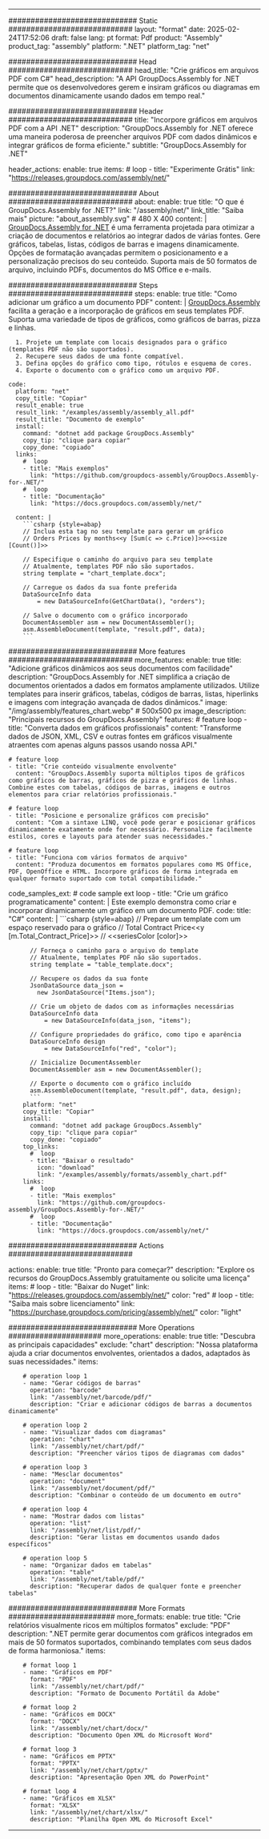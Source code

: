



---
############################# Static ############################
layout: "format"
date:  2025-02-24T17:52:06
draft: false
lang: pt
format: Pdf
product: "Assembly"
product_tag: "assembly"
platform: ".NET"
platform_tag: "net"

############################# Head ############################
head_title: "Crie gráficos em arquivos PDF com C#"
head_description: "A API GroupDocs.Assembly for .NET permite que os desenvolvedores gerem e insiram gráficos ou diagramas em documentos dinamicamente usando dados em tempo real."

############################# Header ############################
title: "Incorpore gráficos em arquivos PDF com a API .NET" 
description: "GroupDocs.Assembly for .NET oferece uma maneira poderosa de preencher arquivos PDF com dados dinâmicos e integrar gráficos de forma eficiente."
subtitle: "GroupDocs.Assembly for .NET" 

header_actions:
  enable: true
  items:
    #  loop
    - title: "Experimente Grátis"
      link: "https://releases.groupdocs.com/assembly/net/"
      
############################# About ############################
about:
    enable: true
    title: "O que é GroupDocs.Assembly for .NET?"
    link: "/assembly/net/"
    link_title: "Saiba mais"
    picture: "about_assembly.svg" # 480 X 400
    content: |
       [GroupDocs.Assembly for .NET](/assembly/net/) é uma ferramenta projetada para otimizar a criação de documentos e relatórios ao integrar dados de várias fontes. Gere gráficos, tabelas, listas, códigos de barras e imagens dinamicamente. Opções de formatação avançadas permitem o posicionamento e a personalização precisos do seu conteúdo. Suporta mais de 50 formatos de arquivo, incluindo PDFs, documentos do MS Office e e-mails.

############################# Steps ############################
steps:
    enable: true
    title: "Como adicionar um gráfico a um documento PDF"
    content: |
      [GroupDocs.Assembly](/assembly/net/) facilita a geração e a incorporação de gráficos em seus templates PDF. Suporta uma variedade de tipos de gráficos, como gráficos de barras, pizza e linhas.
      
      1. Projete um template com locais designados para o gráfico (templates PDF não são suportados).
      2. Recupere seus dados de uma fonte compatível.
      3. Defina opções do gráfico como tipo, rótulos e esquema de cores.
      4. Exporte o documento com o gráfico como um arquivo PDF.
   
    code:
      platform: "net"
      copy_title: "Copiar"
      result_enable: true
      result_link: "/examples/assembly/assembly_all.pdf"
      result_title: "Documento de exemplo"
      install:
        command: "dotnet add package GroupDocs.Assembly"
        copy_tip: "clique para copiar"
        copy_done: "copiado"
      links:
        #  loop
        - title: "Mais exemplos"
          link: "https://github.com/groupdocs-assembly/GroupDocs.Assembly-for-.NET/"
        #  loop
        - title: "Documentação"
          link: "https://docs.groupdocs.com/assembly/net/"
          
      content: |
        ```csharp {style=abap}
        // Inclua esta tag no seu template para gerar um gráfico
        // Orders Prices by months<<y [Sum(c => c.Price)]>><<size [Count()]>>

        // Especifique o caminho do arquivo para seu template
        // Atualmente, templates PDF não são suportados.
        string template = "chart_template.docx";

        // Carregue os dados da sua fonte preferida
        DataSourceInfo data 
            = new DataSourceInfo(GetChartData(), "orders");

        // Salve o documento com o gráfico incorporado
        DocumentAssembler asm = new DocumentAssembler();
        asm.AssembleDocument(template, "result.pdf", data);
        ```            

############################# More features ############################
more_features:
  enable: true
  title: "Adicione gráficos dinâmicos aos seus documentos com facilidade"
  description: "GroupDocs.Assembly for .NET simplifica a criação de documentos orientados a dados em formatos amplamente utilizados. Utilize templates para inserir gráficos, tabelas, códigos de barras, listas, hiperlinks e imagens com integração avançada de dados dinâmicos."
  image: "/img/assembly/features_chart.webp" # 500x500 px
  image_description: "Principais recursos do GroupDocs.Assembly"
  features:
    # feature loop
    - title: "Converta dados em gráficos profissionais"
      content: "Transforme dados de JSON, XML, CSV e outras fontes em gráficos visualmente atraentes com apenas alguns passos usando nossa API."

    # feature loop
    - title: "Crie conteúdo visualmente envolvente"
      content: "GroupDocs.Assembly suporta múltiplos tipos de gráficos como gráficos de barras, gráficos de pizza e gráficos de linhas. Combine estes com tabelas, códigos de barras, imagens e outros elementos para criar relatórios profissionais."

    # feature loop
    - title: "Posicione e personalize gráficos com precisão"
      content: "Com a sintaxe LINQ, você pode gerar e posicionar gráficos dinamicamente exatamente onde for necessário. Personalize facilmente estilos, cores e layouts para atender suas necessidades."

    # feature loop
    - title: "Funciona com vários formatos de arquivo"
      content: "Produza documentos em formatos populares como MS Office, PDF, OpenOffice e HTML. Incorpore gráficos de forma integrada em qualquer formato suportado com total compatibilidade."
      
  code_samples_ext:
    # code sample ext loop
    - title: "Crie um gráfico programaticamente"
      content: |
        Este exemplo demonstra como criar e incorporar dinamicamente um gráfico em um documento PDF.
      code:
        title: "C#"
        content: |
          ```csharp {style=abap}
          // Prepare um template com um espaço reservado para o gráfico
          // Total Contract Price<<y [m.Total_Contract_Price]>>
          // <<seriesColor [color]>>

          // Forneça o caminho para o arquivo do template
          // Atualmente, templates PDF não são suportados.
          string template = "table_template.docx";

          // Recupere os dados da sua fonte
          JsonDataSource data_json = 
            new JsonDataSource("Items.json");

          // Crie um objeto de dados com as informações necessárias
          DataSourceInfo data 
              = new DataSourceInfo(data_json, "items");

          // Configure propriedades do gráfico, como tipo e aparência
          DataSourceInfo design 
              = new DataSourceInfo("red", "color");

          // Inicialize DocumentAssembler
          DocumentAssembler asm = new DocumentAssembler();

          // Exporte o documento com o gráfico incluído
          asm.AssembleDocument(template, "result.pdf", data, design);
          ```
        platform: "net"
        copy_title: "Copiar"
        install:
          command: "dotnet add package GroupDocs.Assembly"
          copy_tip: "clique para copiar"
          copy_done: "copiado"
        top_links:
          #  loop
          - title: "Baixar o resultado"
            icon: "download"
            link: "/examples/assembly/formats/assembly_chart.pdf"
        links:
          #  loop
          - title: "Mais exemplos"
            link: "https://github.com/groupdocs-assembly/GroupDocs.Assembly-for-.NET/"
          #  loop
          - title: "Documentação"
            link: "https://docs.groupdocs.com/assembly/net/"
            

            


############################# Actions ############################

actions:
  enable: true
  title: "Pronto para começar?"
  description: "Explore os recursos do GroupDocs.Assembly gratuitamente ou solicite uma licença"
  items:
    #  loop
    - title: "Baixar do Nuget"
      link: "https://releases.groupdocs.com/assembly/net/"
      color: "red"
        #  loop
    - title: "Saiba mais sobre licenciamento"
      link: "https://purchase.groupdocs.com/pricing/assembly/net/"
      color: "light"


############################# More Operations #####################
more_operations:
    enable: true
    title: "Descubra as principais capacidades"
    exclude: "chart"
    description: "Nossa plataforma ajuda a criar documentos envolventes, orientados a dados, adaptados às suas necessidades."
    items: 
          
        # operation loop 1
        - name: "Gerar códigos de barras"
          operation: "barcode"
          link: "/assembly/net/barcode/pdf/"
          description: "Criar e adicionar códigos de barras a documentos dinamicamente"

        # operation loop 2
        - name: "Visualizar dados com diagramas"
          operation: "chart"
          link: "/assembly/net/chart/pdf/"
          description: "Preencher vários tipos de diagramas com dados"

        # operation loop 3
        - name: "Mesclar documentos"
          operation: "document"
          link: "/assembly/net/document/pdf/"
          description: "Combinar o conteúdo de um documento em outro"

        # operation loop 4
        - name: "Mostrar dados com listas"
          operation: "list"
          link: "/assembly/net/list/pdf/"
          description: "Gerar listas em documentos usando dados específicos"

        # operation loop 5
        - name: "Organizar dados em tabelas"
          operation: "table"
          link: "/assembly/net/table/pdf/"
          description: "Recuperar dados de qualquer fonte e preencher tabelas"
         
          
############################# More Formats ########################
more_formats:
    enable: true
    title: "Crie relatórios visualmente ricos em múltiplos formatos"
    exclude: "PDF"
    description: ".NET permite gerar documentos com gráficos integrados em mais de 50 formatos suportados, combinando templates com seus dados de forma harmoniosa."
    items: 
          
        # format loop 1
        - name: "Gráficos em PDF"
          format: "PDF"
          link: "/assembly/net/chart/pdf/"
          description: "Formato de Documento Portátil da Adobe"
          
        # format loop 2
        - name: "Gráficos em DOCX"
          format: "DOCX"
          link: "/assembly/net/chart/docx/"
          description: "Documento Open XML do Microsoft Word"
          
        # format loop 3
        - name: "Gráficos em PPTX"
          format: "PPTX"
          link: "/assembly/net/chart/pptx/"
          description: "Apresentação Open XML do PowerPoint"
          
        # format loop 4
        - name: "Gráficos em XLSX"
          format: "XLSX"
          link: "/assembly/net/chart/xlsx/"
          description: "Planilha Open XML do Microsoft Excel"


          

---